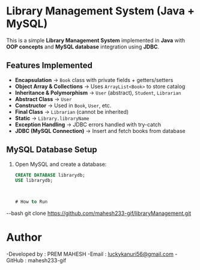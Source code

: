 

# Library Management System (Java + MySQL)

This is a simple **Library Management System** implemented in **Java** with **OOP concepts** and **MySQL database** integration using **JDBC**.

##  Features Implemented
- **Encapsulation** → `Book` class with private fields + getters/setters  
- **Object Array & Collections** → Uses `ArrayList<Book>` to store catalog  
- **Inheritance & Polymorphism** → `User` (abstract), `Student`, `Librarian`  
- **Abstract Class** → `User`  
- **Constructor** → Used in `Book`, `User`, etc.  
- **Final Class** → `Librarian` (cannot be inherited)  
- **Static** → `Library.libraryName`  
- **Exception Handling** → JDBC errors handled with try-catch  
- **JDBC (MySQL Connection)** → Insert and fetch books from database  




##  MySQL Database Setup
1. Open MySQL and create a database:
   ```sql
   CREATE DATABASE librarydb;
   USE librarydb;



   # How to Run 
--bash 
git clone https://github.com/mahesh233-gif/libraryManagement.git



   # Author 
-Developed by : PREM MAHESH 
-Email : luckykanuri56@gmail.com
-GitHub : mahesh233-gif
